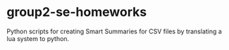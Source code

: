 # group2-se-homeworks
Python scripts for creating Smart Summaries for CSV files by translating a lua system to python.
